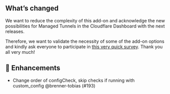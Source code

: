 ## What’s changed

We want to reduce the complexity of this add-on and acknowledge the new possibilities for Managed Tunnels in the Cloudflare Dashboard with the next releases.

Therefore, we want to validate the necessity of some of the add-on options and kindly ask everyone to participate in [this very quick survey](https://github.com/brenner-tobias/addon-cloudflared/discussions/191). Thank you all very much!

## 🚀 Enhancements

- Change order of configCheck, skip checks if running with custom_config @brenner-tobias (#193)
